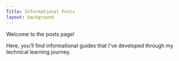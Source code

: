 ```yaml
---
Title: Informational Posts
layout: background
---
```


Welcome to the posts page! 

Here, you'll find informational guides that I've developed through my technical learning journey.